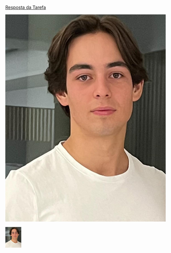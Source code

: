 
[Resposta da Tarefa](./RespostadaTarefa)

![](./ImagemPLC.jpg)

<img src="./ImagemPLC.jpg" alt="Imagem PLC" width="50">
